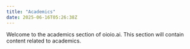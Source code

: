 ```yaml
---
title: "Academics"
date: 2025-06-16T05:26:38Z
---
```


Welcome to the academics section of oioio.ai. This section will contain content related to academics.
